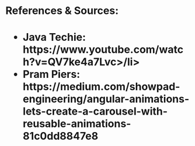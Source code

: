 
<h1>References & Sources:<h1>
<ul>
		<li>Java Techie: https://www.youtube.com/watch?v=QV7ke4a7Lvc>/li>
		<li>Pram Piers: https://medium.com/showpad-engineering/angular-animations-lets-create-a-carousel-with-reusable-animations-81c0dd8847e8
</ul>
		